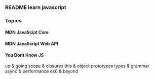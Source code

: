 ### README learn javascript

### Topics

#### MDN JavaScipt Core

#### MDN JavaScript Web API

#### You Dont Know JS
up & going
scope & closures
this & object prototypes
types & grammar
async & performance
es6 & beyond
